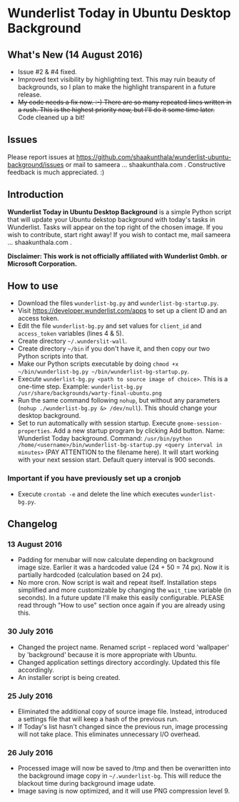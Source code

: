 # Wunderlist Today in Ubuntu Desktop Background
## What's New (14 August 2016)
* Issue #2 & #4 fixed.
* Improved text visibility by highlighting text. This may ruin beauty of backgrounds, so I plan to make the highlight transparent in a future release.
* ~~My code needs a fix now. :-) There are so many repeated lines written in a rush. This is the highest priority now, but I'll do it some time later.~~ Code cleaned up a bit!

## Issues
Please report issues at https://github.com/shaakunthala/wunderlist-ubuntu-background/issues or mail to sameera ... shaakunthala.com . Constructive feedback is much appreciated. :)

## Introduction
**Wunderlist Today in Ubuntu Desktop Background** is a simple Python script that will update your Ubuntu dekstop background with today's tasks in Wunderlist. Tasks will appear on the top right of the chosen image.
If you wish to contribute, start right away! If you wish to contact me, mail sameera ... shaakunthala.com .

**Disclaimer: This work is not officially affiliated with Wunderlist Gmbh. or Microsoft Corporation.**
## How to use
* Download the files `wunderlist-bg.py` and `wunderlist-bg-startup.py`.
* Visit https://developer.wunderlist.com/apps to set up a client ID and an access token.
* Edit the file `wunderlist-bg.py` and set values for `client_id` and `access_token` variables (lines 4 & 5).
* Create directory `~/.wunderslit-wall`.
* Create directory `~/bin` if you don't have it, and then copy our two Python scripts into that.
* Make our Python scripts executable by doing `chmod +x ~/bin/wunderlist-bg.py ~/bin/wunderlist-bg-startup.py`.
* Execute `wunderlist-bg.py <path to source image of choice>`. This is a one-time step. Example: `wunderlist-bg.py /usr/share/backgrounds/warty-final-ubuntu.png`
* Run the same command following `nohup`, but without any parameters (`nohup ./wunderlist-bg.py &> /dev/null`). This should change your desktop background.
* Set to run automatically with session startup. Execute `gnome-session-properties`. Add a new startup program by clicking Add button. Name: Wunderlist Today background. Command: `/usr/bin/python /home/<username>/bin/wunderlist-bg-startup.py <query interval in minutes>` (PAY ATTENTION to the filename here). It will start working with your next session start. Default query interval is 900 seconds.

### Important if you have previously set up a cronjob
* Execute `crontab -e` and delete the line which executes `wunderlist-bg.py`.

## Changelog
### 13 August 2016
* Padding for menubar will now calculate depending on background image size. Earlier it was a hardcoded value (24 + 50 = 74 px). Now it is partially hardcoded (calculation based on 24 px).
* No more cron. Now script is wait and repeat itself. Installation steps simplified and more customizable by changing the `wait_time` variable (in seconds). In a future update I'll make this easily configurable. PLEASE read through "How to use" section once again if you are already using this.

### 30 July 2016
* Changed the project name. Renamed script - replaced word 'wallpaper' by 'background' because it is more appropriate with Ubuntu.
* Changed application settings directory accordingly. Updated this file accordingly.
* An installer script is being created.

### 25 July 2016
* Eliminated the additional copy of source image file. Instead, introduced a settings file that will keep a hash of the previous run.
* If Today's list hasn't changed since the previous run, image processing will not take place. This eliminates unnecessary I/O overhead.

### 26 July 2016
* Processed image will now be saved to /tmp and then be overwritten into the background image copy in `~/.wunderlist-bg`. This will reduce the blackout time during background image udate.
* Image saving is now optimized, and it will use PNG compression level 9.
